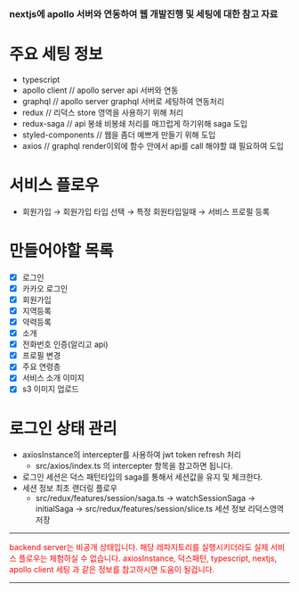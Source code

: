 ### nextjs에 apollo 서버와 연동하여 웹 개발진행 및 세팅에 대한 참고 자료

# 주요 세팅 정보
* typescript
* apollo client // apollo server api 서버와 연동
* graphql // apollo server graphql 서버로 세팅하여 연동처리
* redux // 리덕스 store 영역을 사용하기 위해 처리
* redux-saga // api 봉쇄 비봉쇄 처리를 매끄럽게 하기위해 saga 도입
* styled-components // 웹을 좀더 예쁘게 만들기 위해 도입
* axios // graphql render이외에 함수 안에서 api를 call 해야할 떄 필요하여 도입

# 서비스 플로우
* 회원가입 &#8594; 회원가입 타입 선택 &#8594; 특정 회원타입일때 &#8594; 서비스 프로필 등록

# 만들어야할 목록
- [x] 로그인
- [x] 카카오 로그인
- [x] 회원가입
- [x] 지역등록
- [x] 약력등록
- [x] 소개
- [x] 전화번호 인증(알리고 api)
- [x] 프로필 변경
- [x] 주요 연령층
- [x] 서비스 소개 이미지
- [x] s3 이미지 업로드

# 로그인 상태 관리
* axiosInstance의 intercepter를 사용하여 jwt token refresh 처리
    * src/axios/index.ts 의 intercepter 항목을 참고하면 됩니다.
* 로그인 세션은 덕스 패턴타입의 saga를 통해서 세션값을 유지 및 체크한다.
* 세션 정보 최초 랜더링 플로우
    - src/redux/features/session/saga.ts &#8594; watchSessionSaga &#8594; initialSaga &#8594; src/redux/features/session/slice.ts 세션 정보 리덕스영역 저장

* * *

<span style="color:red">backend server는 비공개 상태입니다. 해당 레파지토리를 실행시키더라도 실제 서비스 플로우는 체험하실 수 없습니다.</span>
<span style="color:red">axiosInstance, 덕스패턴, typescript, nextjs, apollo client 세팅 과 같은 정보를 참고하시면 도움이 될겁니다.</span>

* * *
